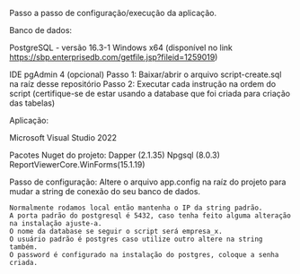 Passo a passo de configuração/execução da aplicação.

Banco de dados:

  PostgreSQL - versão 16.3-1 Windows x64 (disponível no link https://sbp.enterprisedb.com/getfile.jsp?fileid=1259019)
	
  IDE pgAdmin 4 (opcional)
    Passo 1: Baixar/abrir o arquivo script-create.sql na raíz desse repositório
    Passo 2: Executar cada instrução na ordem do script (certifique-se de estar usando a database que foi criada para criação das tabelas)

Aplicação:

  Microsoft Visual Studio 2022
	
  Pacotes Nuget do projeto:
    Dapper (2.1.35)
    Npgsql (8.0.3)
    ReportViewerCore.WinForms(15.1.19)
		
  Passo de configuração: Altere o arquivo app.config na raíz do projeto para mudar a string de conexão do seu banco de dados.
	
    Normalmente rodamos local então mantenha o IP da string padrão. 
    A porta padrão do postgresql é 5432, caso tenha feito alguma alteração na instalação ajuste-a. 
    O nome da database se seguir o script será empresa_x. 
    O usuário padrão é postgres caso utilize outro altere na string também. 
    O password é configurado na instalação do postgres, coloque a senha criada.


